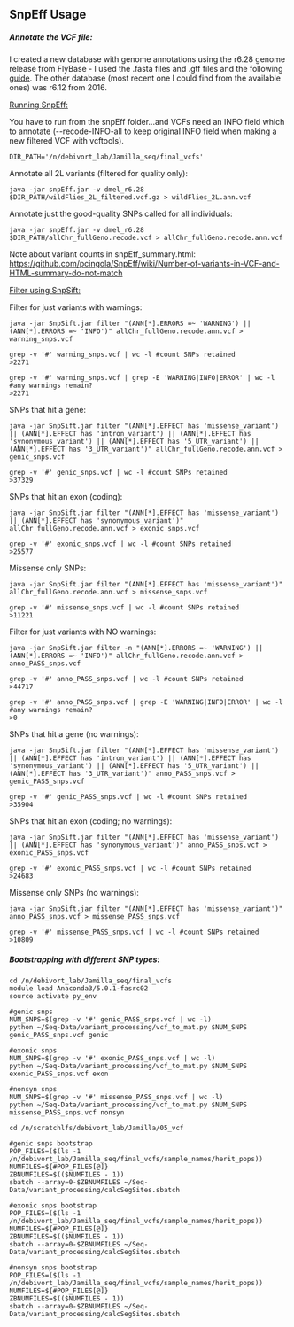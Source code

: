 ## SnpEff Usage

##### Annotate the VCF file:

I created a new database with genome annotations using the r6.28 genome release from FlyBase - I used the .fasta files and .gtf files and the following [guide](http://snpeff.sourceforge.net/SnpEff_manual.html#databases). The other database (most recent one I could find from the available ones) was r6.12 from 2016. 

<u>Running SnpEff:</u>

You have to run from the snpEff folder...and VCFs need an INFO field which to annotate (--recode-INFO-all to keep original INFO field when making a new filtered VCF with vcftools). 

`DIR_PATH='/n/debivort_lab/Jamilla_seq/final_vcfs'`

Annotate all 2L variants (filtered for quality only):

```
java -jar snpEff.jar -v dmel_r6.28 $DIR_PATH/wildFlies_2L_filtered.vcf.gz > wildFlies_2L.ann.vcf
```

Annotate just the good-quality SNPs called for all individuals:

```
java -jar snpEff.jar -v dmel_r6.28 $DIR_PATH/allChr_fullGeno.recode.vcf > allChr_fullGeno.recode.ann.vcf
```

Note about variant counts in snpEff_summary.html: https://github.com/pcingola/SnpEff/wiki/Number-of-variants-in-VCF-and-HTML-summary-do-not-match

<u>Filter using SnpSift:</u>

Filter for just variants with warnings:

```
java -jar SnpSift.jar filter "(ANN[*].ERRORS =~ 'WARNING') || (ANN[*].ERRORS =~ 'INFO')" allChr_fullGeno.recode.ann.vcf > warning_snps.vcf

grep -v '#' warning_snps.vcf | wc -l #count SNPs retained
>2271

grep -v '#' warning_snps.vcf | grep -E 'WARNING|INFO|ERROR' | wc -l #any warnings remain?
>2271
```

SNPs that hit a gene:

```
java -jar SnpSift.jar filter "(ANN[*].EFFECT has 'missense_variant') || (ANN[*].EFFECT has 'intron_variant') || (ANN[*].EFFECT has 'synonymous_variant') || (ANN[*].EFFECT has '5_UTR_variant') || (ANN[*].EFFECT has '3_UTR_variant')" allChr_fullGeno.recode.ann.vcf > genic_snps.vcf

grep -v '#' genic_snps.vcf | wc -l #count SNPs retained
>37329
```

SNPs that hit an exon (coding):

```
java -jar SnpSift.jar filter "(ANN[*].EFFECT has 'missense_variant') || (ANN[*].EFFECT has 'synonymous_variant')" allChr_fullGeno.recode.ann.vcf > exonic_snps.vcf

grep -v '#' exonic_snps.vcf | wc -l #count SNPs retained
>25577
```

Missense only SNPs:

```
java -jar SnpSift.jar filter "(ANN[*].EFFECT has 'missense_variant')" allChr_fullGeno.recode.ann.vcf > missense_snps.vcf

grep -v '#' missense_snps.vcf | wc -l #count SNPs retained
>11221
```

Filter for just variants with NO warnings:

```
java -jar SnpSift.jar filter -n "(ANN[*].ERRORS =~ 'WARNING') || (ANN[*].ERRORS =~ 'INFO')" allChr_fullGeno.recode.ann.vcf > anno_PASS_snps.vcf

grep -v '#' anno_PASS_snps.vcf | wc -l #count SNPs retained
>44717

grep -v '#' anno_PASS_snps.vcf | grep -E 'WARNING|INFO|ERROR' | wc -l #any warnings remain?
>0
```

SNPs that hit a gene (no warnings):

```
java -jar SnpSift.jar filter "(ANN[*].EFFECT has 'missense_variant') || (ANN[*].EFFECT has 'intron_variant') || (ANN[*].EFFECT has 'synonymous_variant') || (ANN[*].EFFECT has '5_UTR_variant') || (ANN[*].EFFECT has '3_UTR_variant')" anno_PASS_snps.vcf > genic_PASS_snps.vcf

grep -v '#' genic_PASS_snps.vcf | wc -l #count SNPs retained
>35904
```

SNPs that hit an exon (coding; no warnings):

```
java -jar SnpSift.jar filter "(ANN[*].EFFECT has 'missense_variant') || (ANN[*].EFFECT has 'synonymous_variant')" anno_PASS_snps.vcf > exonic_PASS_snps.vcf

grep -v '#' exonic_PASS_snps.vcf | wc -l #count SNPs retained
>24683
```

Missense only SNPs (no warnings):

```
java -jar SnpSift.jar filter "(ANN[*].EFFECT has 'missense_variant')" anno_PASS_snps.vcf > missense_PASS_snps.vcf

grep -v '#' missense_PASS_snps.vcf | wc -l #count SNPs retained
>10809
```

##### Bootstrapping with different SNP types:

```
cd /n/debivort_lab/Jamilla_seq/final_vcfs
module load Anaconda3/5.0.1-fasrc02
source activate py_env

#genic snps
NUM_SNPS=$(grep -v '#' genic_PASS_snps.vcf | wc -l)
python ~/Seq-Data/variant_processing/vcf_to_mat.py $NUM_SNPS genic_PASS_snps.vcf genic

#exonic snps
NUM_SNPS=$(grep -v '#' exonic_PASS_snps.vcf | wc -l)
python ~/Seq-Data/variant_processing/vcf_to_mat.py $NUM_SNPS exonic_PASS_snps.vcf exon

#nonsyn snps
NUM_SNPS=$(grep -v '#' missense_PASS_snps.vcf | wc -l)
python ~/Seq-Data/variant_processing/vcf_to_mat.py $NUM_SNPS missense_PASS_snps.vcf nonsyn
```

```
cd /n/scratchlfs/debivort_lab/Jamilla/05_vcf

#genic snps bootstrap
POP_FILES=($(ls -1 /n/debivort_lab/Jamilla_seq/final_vcfs/sample_names/herit_pops))
NUMFILES=${#POP_FILES[@]}
ZBNUMFILES=$(($NUMFILES - 1))
sbatch --array=0-$ZBNUMFILES ~/Seq-Data/variant_processing/calcSegSites.sbatch
```

```
#exonic snps bootstrap
POP_FILES=($(ls -1 /n/debivort_lab/Jamilla_seq/final_vcfs/sample_names/herit_pops))
NUMFILES=${#POP_FILES[@]}
ZBNUMFILES=$(($NUMFILES - 1))
sbatch --array=0-$ZBNUMFILES ~/Seq-Data/variant_processing/calcSegSites.sbatch
```

```
#nonsyn snps bootstrap
POP_FILES=($(ls -1 /n/debivort_lab/Jamilla_seq/final_vcfs/sample_names/herit_pops))
NUMFILES=${#POP_FILES[@]}
ZBNUMFILES=$(($NUMFILES - 1))
sbatch --array=0-$ZBNUMFILES ~/Seq-Data/variant_processing/calcSegSites.sbatch
```

